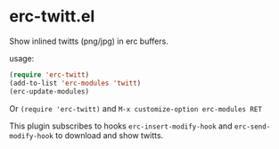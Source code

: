 # erc-twitt.el #

Show inlined twitts (png/jpg) in erc buffers.

usage:

```lisp
(require 'erc-twitt)
(add-to-list 'erc-modules 'twitt)
(erc-update-modules)
```

Or `(require 'erc-twitt)` and  `M-x customize-option erc-modules RET`

This plugin subscribes to hooks `erc-insert-modify-hook` and
`erc-send-modify-hook` to download and show twitts.